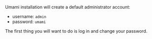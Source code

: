 Umami installation will create a default administrator account:

- username: `admin`
- password: `umami`

The first thing you will want to do is log in and change your password.
